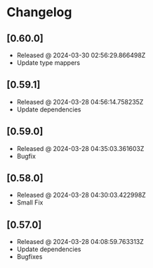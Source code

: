 # Changelog

## [0.60.0]

- Released @ 2024-03-30 02:56:29.866498Z
- Update type mappers

## [0.59.1]

- Released @ 2024-03-28 04:56:14.758235Z
- Update dependencies

## [0.59.0]

- Released @ 2024-03-28 04:35:03.361603Z
- Bugfix

## [0.58.0]

- Released @ 2024-03-28 04:30:03.422998Z
- Small Fix

## [0.57.0]

- Released @ 2024-03-28 04:08:59.763313Z
- Update dependencies
- Bugfixes
